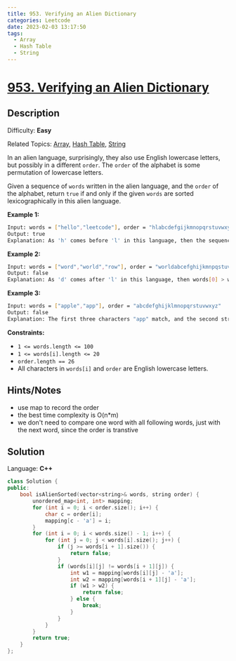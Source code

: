```yaml
---
title: 953. Verifying an Alien Dictionary
categories: Leetcode
date: 2023-02-03 13:17:50
tags:
  - Array
  - Hash Table
  - String
---
```


# [953\. Verifying an Alien Dictionary](https://leetcode.com/problems/verifying-an-alien-dictionary/)

## Description

Difficulty: **Easy**

Related Topics: [Array](https://leetcode.com/tag/array/), [Hash Table](https://leetcode.com/tag/hash-table/), [String](https://leetcode.com/tag/string/)

In an alien language, surprisingly, they also use English lowercase letters, but possibly in a different `order`. The `order` of the alphabet is some permutation of lowercase letters.

Given a sequence of `words` written in the alien language, and the `order` of the alphabet, return `true` if and only if the given `words` are sorted lexicographically in this alien language.

**Example 1:**

```bash
Input: words = ["hello","leetcode"], order = "hlabcdefgijkmnopqrstuvwxyz"
Output: true
Explanation: As 'h' comes before 'l' in this language, then the sequence is sorted.
```

**Example 2:**

```bash
Input: words = ["word","world","row"], order = "worldabcefghijkmnpqstuvxyz"
Output: false
Explanation: As 'd' comes after 'l' in this language, then words[0] > words[1], hence the sequence is unsorted.
```

**Example 3:**

```bash
Input: words = ["apple","app"], order = "abcdefghijklmnopqrstuvwxyz"
Output: false
Explanation: The first three characters "app" match, and the second string is shorter (in size.) According to lexicographical rules "apple" > "app", because 'l' > '∅', where '∅' is defined as the blank character which is less than any other character (More info).
```

**Constraints:**

* `1 <= words.length <= 100`
* `1 <= words[i].length <= 20`
* `order.length == 26`
* All characters in `words[i]` and `order` are English lowercase letters.

## Hints/Notes

* use map to record the order
* the best time complexity is O(n*m)
* we don't need to compare one word with all following words, just with the next word, since the order is transtive

## Solution

Language: **C++**

```C++
class Solution {
public:
    bool isAlienSorted(vector<string>& words, string order) {
        unordered_map<int, int> mapping;
        for (int i = 0; i < order.size(); i++) {
            char c = order[i];
            mapping[c - 'a'] = i;
        }
        for (int i = 0; i < words.size() - 1; i++) {
            for (int j = 0; j < words[i].size(); j++) {
                if (j >= words[i + 1].size()) {
                    return false;
                }
                if (words[i][j] != words[i + 1][j]) {
                    int w1 = mapping[words[i][j] - 'a'];
                    int w2 = mapping[words[i + 1][j] - 'a'];
                    if (w1 > w2) {
                        return false;
                    } else {
                        break;
                    }
                }
            }
        }
        return true;
    }
};
```
